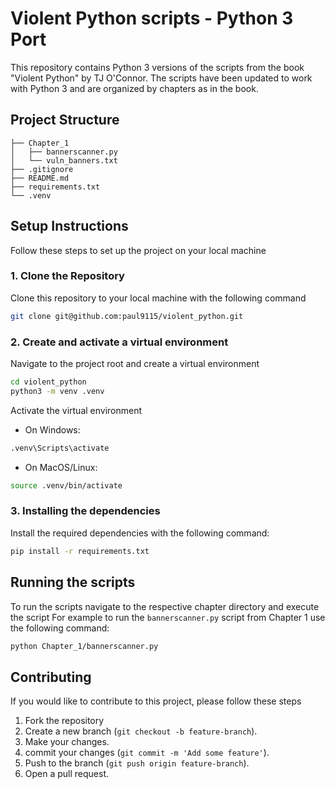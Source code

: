 # Violent Python scripts - Python 3 Port
This repository contains Python 3 versions of the scripts from the book "Violent Python" by TJ O'Connor. The scripts have been updated to work with Python 3 and are organized by chapters as in the book.

## Project Structure
```
├── Chapter_1
│   ├── bannerscanner.py
│   └── vuln_banners.txt
├── .gitignore
├── README.md
├── requirements.txt
└── .venv
```

## Setup Instructions
Follow these steps to set up the project on your local machine 

### 1. Clone the Repository
Clone this repository to your local machine with the following command 
```bash
git clone git@github.com:paul9115/violent_python.git
```

### 2. Create and activate a virtual environment 
Navigate to the project root and create a virtual environment 
```bash
cd violent_python
python3 -m venv .venv
```
Activate the virtual environment 
* On Windows:
```bash
.venv\Scripts\activate
```
* On MacOS/Linux:
```bash
source .venv/bin/activate 
```

### 3. Installing the dependencies
Install the required dependencies with the following command:
```bash
pip install -r requirements.txt
```

## Running the scripts
To run the scripts navigate to the respective chapter directory and execute the script 
For example to run the `bannerscanner.py` script from Chapter 1 use the following command:

```bash
python Chapter_1/bannerscanner.py
```

## Contributing 
If you would like to contribute to this project, please follow these steps 
1. Fork the repository
2. Create a new branch (`git checkout -b feature-branch`).
3. Make your changes.
4. commit your changes (`git commit -m 'Add some feature'`).
5. Push to the branch (`git push origin feature-branch`).
6. Open a pull request.